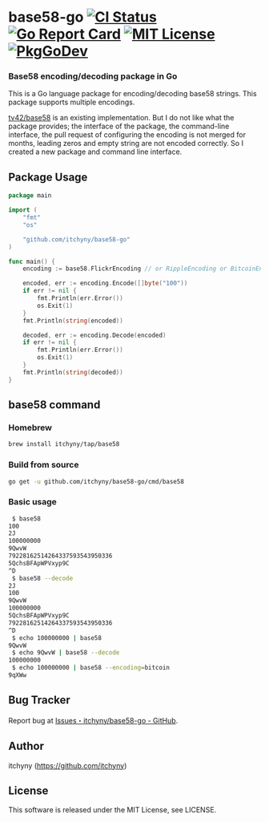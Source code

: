 # base58-go [![CI Status](https://github.com/itchyny/base58-go/workflows/CI/badge.svg)](https://github.com/itchyny/base58-go/actions) [![Go Report Card](https://goreportcard.com/badge/github.com/itchyny/base58-go)](https://goreportcard.com/report/github.com/itchyny/base58-go) [![MIT License](http://img.shields.io/badge/license-MIT-blue.svg)](https://github.com/itchyny/base58-go/blob/master/LICENSE) [![PkgGoDev](https://pkg.go.dev/badge/github.com/itchyny/base58-go)](https://pkg.go.dev/github.com/itchyny/base58-go)

### Base58 encoding/decoding package in Go
This is a Go language package for encoding/decoding base58 strings.
This package supports multiple encodings.

[tv42/base58](https://github.com/tv42/base58) is an existing implementation.
But I do not like what the package provides; the interface of the package,
the command-line interface, the pull request of configuring the encoding
is not merged for months, leading zeros and empty string are not encoded
correctly. So I created a new package and command line interface.

## Package Usage
```go
package main

import (
	"fmt"
	"os"

	"github.com/itchyny/base58-go"
)

func main() {
	encoding := base58.FlickrEncoding // or RippleEncoding or BitcoinEncoding

	encoded, err := encoding.Encode([]byte("100"))
	if err != nil {
		fmt.Println(err.Error())
		os.Exit(1)
	}
	fmt.Println(string(encoded))

	decoded, err := encoding.Decode(encoded)
	if err != nil {
		fmt.Println(err.Error())
		os.Exit(1)
	}
	fmt.Println(string(decoded))
}
```

## base58 command
### Homebrew
```sh
brew install itchyny/tap/base58
```

### Build from source
```bash
go get -u github.com/itchyny/base58-go/cmd/base58
```

### Basic usage
```sh
 $ base58
100
2J
100000000
9QwvW
79228162514264337593543950336
5QchsBFApWPVxyp9C
^D
 $ base58 --decode
2J
100
9QwvW
100000000
5QchsBFApWPVxyp9C
79228162514264337593543950336
^D
 $ echo 100000000 | base58
9QwvW
 $ echo 9QwvW | base58 --decode
100000000
 $ echo 100000000 | base58 --encoding=bitcoin
9qXWw
```

## Bug Tracker
Report bug at [Issues・itchyny/base58-go - GitHub](https://github.com/itchyny/base58-go/issues).

## Author
itchyny (https://github.com/itchyny)

## License
This software is released under the MIT License, see LICENSE.
